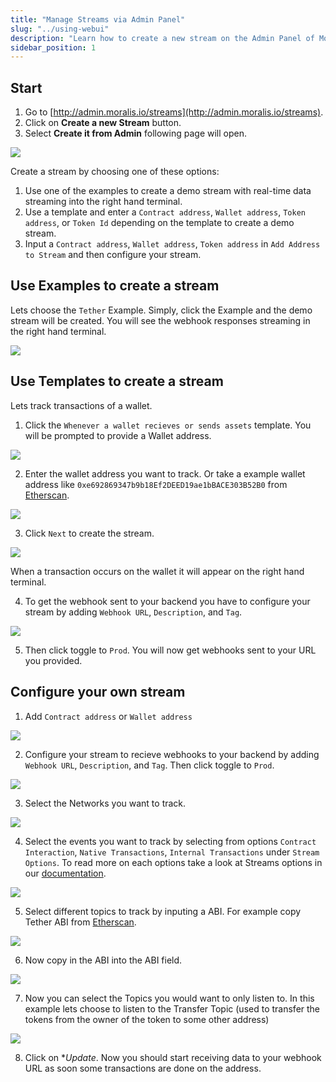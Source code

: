 ```yaml
---
title: "Manage Streams via Admin Panel"
slug: "../using-webui"
description: "Learn how to create a new stream on the Admin Panel of Moralis.io. Follow the step-by-step instructions to monitor your chosen address and receive data through a webhook URL."
sidebar_position: 1
---
```


## Start

1. Go to [http://admin.moralis.io/streams](http://admin.moralis.io/streams).
2. Click on **Create a new Stream** button.
3. Select **Create it from Admin** following page will open.

![](/img/content/211833828-4fc302a6-5cbd-49b7-bf12-c36000a39385.webp)

Create a stream by choosing one of these options:

1. Use one of the examples to create a demo stream with real-time data streaming into the right hand terminal.
2. Use a template and enter a `Contract address`, `Wallet address`, `Token address`, or `Token Id` depending on the template to create a demo stream.
3. Input a `Contract address`, `Wallet address`, `Token address` in `Add Address to Stream` and then configure your stream.

## Use Examples to create a stream

Lets choose the `Tether` Example. Simply, click the Example and the demo stream will be created. You will see the webhook responses streaming in the right hand terminal.

![](/img/content/211837760-817138fd-d450-4228-ac90-17d4f6de62d3.webp)

## Use Templates to create a stream

Lets track transactions of a wallet.

1. Click the `Whenever a wallet recieves or sends assets` template. You will be prompted to provide a Wallet address.

![](/img/content/211844836-fbc0f879-c1f5-46d2-ab3b-b0133c8d55f5.webp)

2. Enter the wallet address you want to track. Or take a example wallet address like `0xe692869347b9b18Ef2DEED19ae1bBACE303B52B0` from [Etherscan](https://etherscan.io/address/0xe692869347b9b18ef2deed19ae1bbace303b52b0).

![](/img/content/211853455-3b253115-c6cb-4cba-8b00-e8160f107fbb.webp)

3. Click `Next` to create the stream.

![](/img/content/211845459-74a0da71-c71a-4437-9650-0c1d00bc1592.webp)

When a transaction occurs on the wallet it will appear on the right hand terminal.

4. To get the webhook sent to your backend you have to configure your stream by adding `Webhook URL`, `Description`, and `Tag`.

![](/img/content/211852410-cc64277f-67b0-4377-acab-1a91cdf5c25f.webp)

5. Then click toggle to `Prod`. You will now get webhooks sent to your URL you provided.

## Configure your own stream

1. Add `Contract address` or `Wallet address`

![](/img/content/211853205-715c1383-7df1-4498-ae1c-31814d7d37c2.webp)

2. Configure your stream to recieve webhooks to your backend by adding `Webhook URL`, `Description`, and `Tag`. Then click toggle to `Prod`.

![](/img/content/211853455-3b253115-c6cb-4cba-8b00-e8160f107fbb.webp)

3. Select the Networks you want to track.

![](/img/content/211853590-a71f84ab-ab8c-40ca-9d28-452ba64e1de6.webp)

4. Select the events you want to track by selecting from options `Contract Interaction`, `Native Transactions`, `Internal Transactions` under `Stream Options`. To read more on each options take a look at Streams options in our [documentation](/streams-api/evm/useful-streams-options).

![](/img/content/211854294-e4507fe0-6995-4bfe-a995-a0c815b3da9d.webp)

5. Select different topics to track by inputing a ABI. For example copy Tether ABI from [Etherscan](https://etherscan.io/token/0xdac17f958d2ee523a2206206994597c13d831ec7#code).

![](/img/content/211855440-dd652198-ffb2-4018-aac6-359899548b47.webp)

6. Now copy in the ABI into the ABI field.

![](/img/content/211855796-3fba1383-5d07-42aa-8c14-18cd61ca23c4.webp)

7. Now you can select the Topics you would want to only listen to. In this example lets choose to listen to the Transfer Topic (used to transfer the tokens from the owner of the token to some other address)

![](/img/content/211856417-1497373b-21ec-41bc-8932-08a00d246eba.webp)

8. Click on \*_Update_. Now you should start receiving data to your webhook URL as soon some transactions are done on the address.
